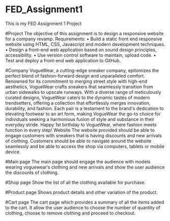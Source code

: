 # FED_Assignment1
This is my FED Assignment 1 Project

#Project
The objective of this assignment is to design a responsive website for a company revamp. 
Requirements:
•	Build a static front end responsive website using HTML, CSS, Javascript and modern development techniques.
•	Design a front-end web application based on sound design principles, accessibility.
•	Use version control software to maintain, upload code.
•	Test and deploy a front-end web application to GitHub.

#Company
VogueWear, a cutting-edge sneaker company, epitomizes the perfect blend of fashion-forward design and unparalleled comfort. Renowned for its commitment to merging street style with high-end aesthetics, VogueWear crafts sneakers that seamlessly transition from urban sidewalks to upscale runways. With a diverse range of meticulously curated designs, VogueWear caters to the dynamic tastes of modern trendsetters, offering a collection that effortlessly merges innovation, durability, and fashion. Each pair is a testament to the brand's dedication to elevating footwear to an art form, making VogueWear the go-to choice for individuals seeking a harmonious fusion of style and substance in their everyday stride. Happy 1st birthday to VogueWear, where fashion meets function in every step!
Website
The website provided should be able to engage customers with sneakers that is having discounts and new arrivals of clothing. Customers should be able to navigate around the website seamlessly and be able to access the shop via computers, tablets or mobile device.

#Main page
The main page should engage the audience with models wearing voguewear’s clothing and new arrivals and show the user audience the discounts of clothing.

#Shop page
Show the list of all the clothing available for purchase.

#Product page
Shows product details and other variation of the product.

#Cart page 
The cart page which provides a summary of all the items added to the cart. It allow the user audience to choose the number of quantity of clothing, choose to remove clothing and proceed to checkout.
